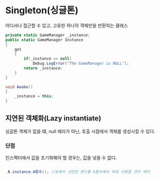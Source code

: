 # Singleton(싱글톤)

어디서나 접근할 수 있고, 고유한 하나의 객체만을 반환하는 클래스

```C#
private static GameManager _instance;
public static GameManager Instance
{
    get
    {
        if(_instance == null)
            Debug.LogError("The GameManager is NULL");
        return _instance;
    }
}

void Awake()
{
    _instance = this;
}
```

## 지연된 객체화(Lazy instantiate)
 싱글톤 객체가 없을 떄, null 에러가 아닌, 호출 시점에서 객체를 생성시킬 수 있다.

 ### 단점
 인스펙터에서 값을 초기화해야 할 경우는, 값을 넣을 수 없다.
```C#

 A.instance.A함수(); //A에서 선언된 변수를 A함수에서 바로 사용할 경우 에러
 ```